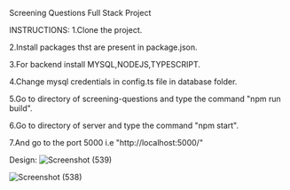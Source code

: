 Screening Questions Full Stack Project


INSTRUCTIONS:
1.Clone the project.

2.Install packages thst are present in package.json.

3.For backend install MYSQL,NODEJS,TYPESCRIPT.

4.Change mysql credentials in config.ts file in database folder.

5.Go to directory of screening-questions and type the command "npm run build".

6.Go to directory of server and type the command "npm start".

7.And go to the port 5000 i.e "http://localhost:5000/"

Design:
![Screenshot (539)](https://user-images.githubusercontent.com/83775038/189734518-6e2e7bda-e1e5-4125-bc5e-5f35b25157e8.png)

![Screenshot (538)](https://user-images.githubusercontent.com/83775038/189734563-bb7e2a5e-0b05-43c7-a55f-98034520abd9.png)


